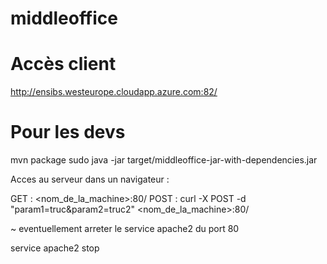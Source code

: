 # middleoffice


# Accès client

http://ensibs.westeurope.cloudapp.azure.com:82/


# Pour les devs

mvn package
sudo java -jar target/middleoffice-jar-with-dependencies.jar

Acces au serveur dans un navigateur :

GET : <nom_de_la_machine>:80/
POST : curl -X POST -d "param1=truc&param2=truc2" <nom_de_la_machine>:80/

~ eventuellement arreter le service apache2 du port 80

service apache2 stop
